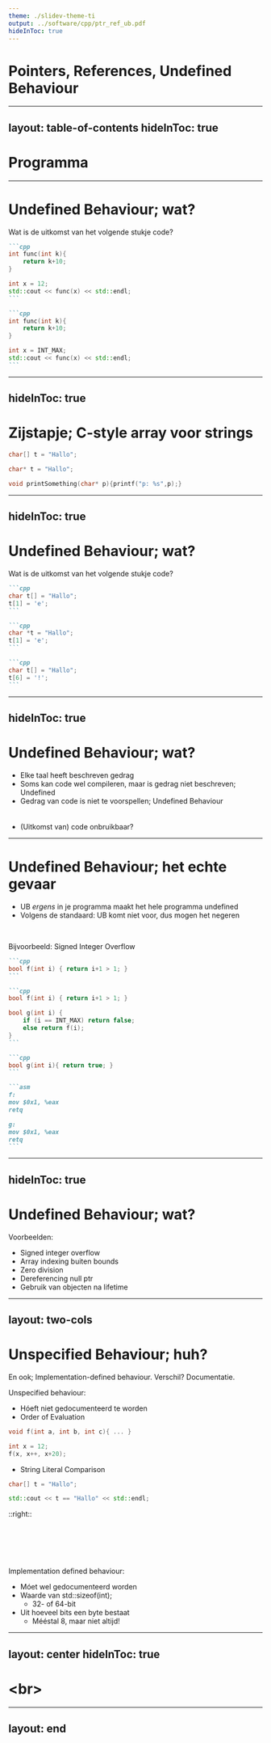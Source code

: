 ```yaml
---
theme: ./slidev-theme-ti
output: ../software/cpp/ptr_ref_ub.pdf
hideInToc: true
---
```


# Pointers, References, Undefined Behaviour

---
layout: table-of-contents
hideInToc: true
---

# Programma

---

# Undefined Behaviour; wat?

Wat is de uitkomst van het volgende stukje code?

````md magic-move
```cpp
int func(int k){
    return k+10;
}

int x = 12;
std::cout << func(x) << std::endl;
```

```cpp
int func(int k){
    return k+10;
}

int x = INT_MAX;
std::cout << func(x) << std::endl;
```
````

---
hideInToc: true
---

# Zijstapje; C-style array voor strings

```cpp
char[] t = "Hallo";

char* t = "Hallo";

void printSomething(char* p){printf("p: %s",p);}
```

---
hideInToc: true
---

# Undefined Behaviour; wat?

Wat is de uitkomst van het volgende stukje code?

````md magic-move
```cpp
char t[] = "Hallo";
t[1] = 'e';
```

```cpp
char *t = "Hallo";
t[1] = 'e';
```

```cpp
char t[] = "Hallo";
t[6] = '!';
```
````

---
hideInToc: true
---

# Undefined Behaviour; wat?

<v-clicks>

- Elke taal heeft beschreven gedrag
- Soms kan code wel compileren, maar is gedrag niet beschreven; Undefined
- Gedrag van code is niet te voorspellen; Undefined Behaviour
<br><br><br>
- (Uitkomst van) code onbruikbaar?

</v-clicks>

---

# Undefined Behaviour; het echte gevaar

- UB _ergens_ in je programma maakt het hele programma undefined
- Volgens de standaard: UB komt niet voor, dus mogen het negeren

<br>

Bijvoorbeeld: Signed Integer Overflow

````md magic-move
```cpp
bool f(int i) { return i+1 > 1; }
```

```cpp
bool f(int i) { return i+1 > 1; }

bool g(int i) {
    if (i == INT_MAX) return false;
    else return f(i);
}
```

```cpp
bool g(int i){ return true; }
```

```asm
f:
mov $0x1, %eax
retq

g:
mov $0x1, %eax
retq
```
```` 

---
hideInToc: true
---

# Undefined Behaviour; wat?

Voorbeelden:

- Signed integer overflow
- Array indexing buiten bounds
- Zero division
- Dereferencing null ptr
- Gebruik van objecten na lifetime

---
layout: two-cols
---

# Unspecified Behaviour; huh?

En ook; Implementation-defined behaviour. Verschil? Documentatie.

Unspecified behaviour:

- Hóeft niet gedocumenteerd te worden
- Order of Evaluation
```cpp
void f(int a, int b, int c){ ... }

int x = 12;
f(x, x++, x+20);
```

- String Literal Comparison

```cpp
char[] t = "Hallo";

std::cout << t == "Hallo" << std::endl;
```

::right::

<br><br><br><br>

Implementation defined behaviour:

- Móet wel gedocumenteerd worden
- Waarde van std::sizeof(int);
    - 32- of 64-bit
- Uit hoeveel bits een byte bestaat
    - Mééstal 8, maar niet altijd! 

---
layout: center
hideInToc: true
---

# \<br>

---
layout: end
---
